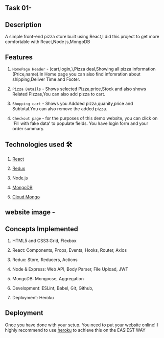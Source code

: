 ## Task 01- 



## Description
A simple front-end pizza store built using React,I did this project to get more comfortable with React,Node js,MongoDB



## Features 
1. `HomePage Header` - (cart,login,),Pizza deal,Showing all pizza information (Price,name).In Home page you can also find infomration about shipping,Deliver Time and Footer.

2. `Pizza Details` - Shows selected Pizza,price,Stock and also shows Related Pizzas,You can also add pizza to cart.

3. `Shopping cart` - Shows you Addded pizza,quanity,price and Subtotal.You can also remove  the added pizza.

4. `Checkout page` - for the purposes of this demo website, you can click on 'Fill with fake data' to populate fields. You have login form and your order summary.



## Technologies used 🛠
1. [React](https://reactjs.org/)

2. [Redux](https://redux.js.org/) 

3. [Node.js](https://redux.js.org/) 

4. [MongoDB](https://www.mongodb.com/) 

5. [Cloud Mongo](https://www.mongodb.com/cloud) 



## website image - 



## Concepts Implemented
1. HTML5 and CSS3:Grid, Flexbox

2. React: Components, Props, Events, Hooks, Router, Axios

3. Redux: Store, Reducers, Actions

4. Node & Express: Web API, Body Parser, File Upload, JWT

5. MongoDB: Mongoose, Aggregation

6. Development: ESLint, Babel, Git, Github,

7. Deployment: Heroku



## Deployment 
Once you have done with your setup. You need to put your website online!
I highly recommend to use [heroku](https://devcenter.heroku.com/articles/nodejs-support/) to achieve this on the EASIEST WAY

